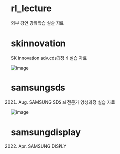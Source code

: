 # rl_lecture
외부 강연 강화학습 실슬 자료


# skinnovation
SK innovation adv.cds과정 rl 실습 자료

![image](https://user-images.githubusercontent.com/43230681/159232204-c9a5eadc-aefe-4588-ba3d-4f7c32da986a.png)

# samsungsds
2021. Aug. SAMSUNG SDS ai 전문가 양성과정 실습 자료

![image](https://user-images.githubusercontent.com/43230681/159231176-df14f814-7055-46c3-acf2-fa332208651c.png)

# samsungdisplay
2022. Apr. SAMSUNG DISPLY 